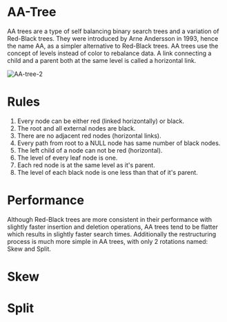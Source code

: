 # AA-Tree
AA trees are a type of self balancing binary search trees and a variation of Red-Black trees. 
They were introduced by Arne Andersson in 1993, hence the name AA, as a simpler alternative to Red-Black trees. 
AA trees use the concept of levels instead of color to rebalance data. 
A link connecting a child and a parent both at the same level is called a horizontal link.

![AA-tree-2](https://user-images.githubusercontent.com/100040302/189117217-3a7bcd5e-8963-4ec8-b7fd-f1b82967c2c2.JPG)

# Rules
  1. Every node can be either red (linked horizontally) or black.
  2. The root and all external nodes are black.
  3. There are no adjacent red nodes (horizontal links).
  4. Every path from root to a NULL node has same number of black nodes.
  5. The left child of a node can not be red (horizontal).
  6. The level of every leaf node is one.
  7. Each red node is at the same level as it's parent.
  8. The level of each black node is one less than that of it's parent.
  
# Performance
Although Red-Black trees are more consistent in their performance with slightly faster insertion and deletion operations, AA trees tend to be flatter which results in slightly faster search times. Additionally the restructuring process is much more simple in AA trees, with only 2 rotations named: Skew and Split.
   
# Skew    

# Split

